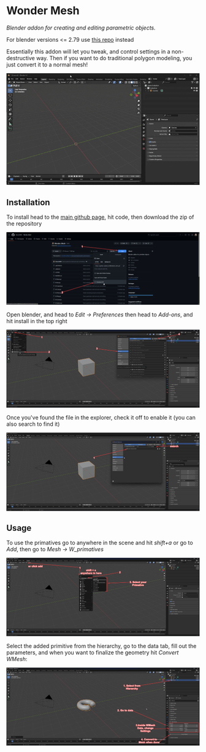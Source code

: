 # Wonder Mesh

*Blender addon for creating and editing parametric objects.*

For blender versions <= 2.79 use [this repo](https://github.com/WiresoulStudio/Wonder_Mesh) instead

Essentially this addon will let you tweak, and control settings in a non-destructive way. Then if you want to do traditional polygon modeling, you just convert it to a normal mesh!

![](/images/usage.gif)

## Installation

To install head to the [main github page](https://github.com/WiresoulStudio/W_Mesh_28x), hit code, then download the zip of the repository

![](/images/install-1.png)

Open blender, and head to *Edit -> Preferences* then head to *Add-ons*, and hit install in the top right

![](/images/install-2.png)

Once you've found the file in the explorer, check it off to enable it (you can also search to find it)

![](/images/install-3.png)

## Usage

To use the primatives go to anywhere in the scene and hit *shift+a* or go to *Add*, then go to *Mesh -> W_primatives*

![](/images/usage-1.png)

Select the added primitive from the hierarchy, go to the data tab, fill out the parameters, and when you want to finalize the geometry hit *Convert WMesh*:

![](/images/usage-2.png)

